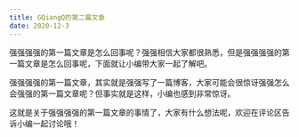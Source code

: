 ```yaml
---
title: GQiangQ的第二篇文章
date: 2020-12-3 
---
```


强强强强的第一篇文章是怎么回事呢？强强相信大家都很熟悉，但是强强强强的第一篇文章是怎么回事呢，下面就让小编带大家一起了解吧。

强强强强的第一篇文章，其实就是强强写了一篇博客，大家可能会很惊讶强强怎么会强强的第一篇文章呢？但事实就是这样，小编也感到非常惊讶。

这就是关于强强强强的第一篇文章的事情了，大家有什么想法呢，欢迎在评论区告诉小编一起讨论哦！